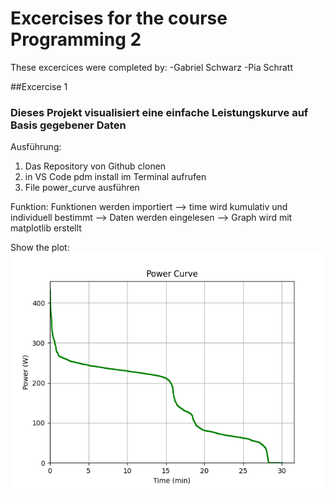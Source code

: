 # Excercises for the course Programming 2
These excercices were completed by:
-Gabriel Schwarz
-Pia Schratt

##Excercise 1
### Dieses Projekt visualisiert eine einfache Leistungskurve auf Basis gegebener Daten
Ausführung:
1. Das Repository von Github clonen
2. in VS Code pdm install im Terminal aufrufen
3. File power_curve ausführen

Funktion: Funktionen werden importiert --> time wird kumulativ und individuell bestimmt --> Daten werden eingelesen --> Graph wird mit matplotlib erstellt

Show the plot: ![alt text](image.png)